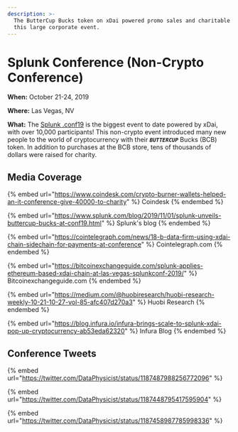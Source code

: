 ```yaml
---
description: >-
  The ButterCup Bucks token on xDai powered promo sales and charitable giving at
  this large corporate event.
---
```


# Splunk Conference (Non-Crypto Conference)

**When:** October 21-24, 2019

**Where:** Las Vegas, NV

**What:** The [Splunk .conf19](https://conf.splunk.com) is the biggest event to date powered by xDai, with over 10,000 participants! This non-crypto event introduced many new people to the world of cryptocurrency with their _**`BUTTERCUP`**_ Bucks (BCB) token.  In addition to purchases at the BCB store, tens of thousands of dollars were raised for charity.

## Media Coverage

{% embed url="https://www.coindesk.com/crypto-burner-wallets-helped-an-it-conference-give-40000-to-charity" %}
Coindesk
{% endembed %}

{% embed url="https://www.splunk.com/blog/2019/11/01/splunk-unveils-buttercup-bucks-at-conf19.html" %}
Splunk's blog
{% endembed %}

{% embed url="https://cointelegraph.com/news/18-b-data-firm-using-xdai-chain-sidechain-for-payments-at-conference" %}
Cointelegraph.com
{% endembed %}

{% embed url="https://bitcoinexchangeguide.com/splunk-applies-ethereum-based-xdai-chain-at-las-vegas-splunkconf-2019/" %}
Bitcoinexchangeguide.com
{% endembed %}

{% embed url="https://medium.com/@huobiresearch/huobi-research-weekly-10-21-10-27-vol-85-afc407d270a3" %}
Huobi Research
{% endembed %}

{% embed url="https://blog.infura.io/infura-brings-scale-to-splunk-xdai-pop-up-cryptocurrency-ab53eda62320" %}
Infura Blog
{% endembed %}



## Conference Tweets

{% embed url="https://twitter.com/DataPhysicist/status/1187487988256772096" %}

{% embed url="https://twitter.com/DataPhysicist/status/1187448795417595904" %}

{% embed url="https://twitter.com/DataPhysicist/status/1187458987785998336" %}



